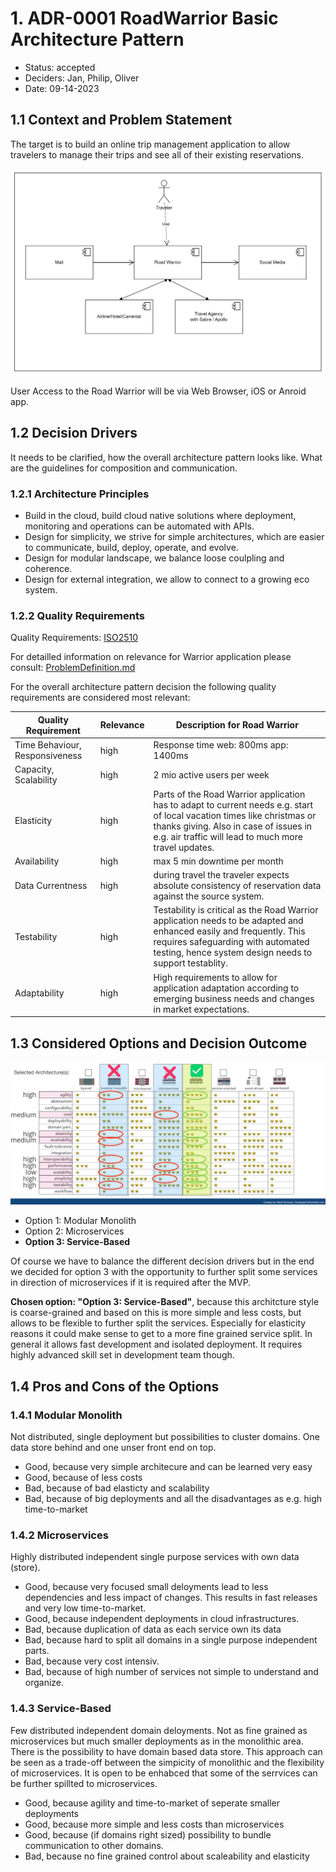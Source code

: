 # 1. ADR-0001 RoadWarrior Basic Architecture Pattern
<!-- Architecture Decision Record for relevant/important architecture or design decisions with product, cross product or platforms. The general purpose is to make the problem statement, conflicting requirements and analyzed solutions explicit. Use for important decisions and focus on essential information and diagramming. -->

* Status: accepted <!-- mandatory -->
* Deciders: Jan, Philip, Oliver <!-- mandatory -->
* Date: 09-14-2023 <!-- mandatory -->

## 1.1 Context and Problem Statement

The target is to build an online trip management application to allow travelers to manage their trips and see all of their existing reservations.

![Context View of RoadWarrior](ContextView.png)

User Access to the Road Warrior will be via Web Browser, iOS or Anroid app.


## 1.2 Decision Drivers

It needs to be clarified, how the overall architecture pattern looks like. What are the guidelines for composition and communication.

### 1.2.1 Architecture Principles

- Build in the cloud, build cloud native solutions where deployment, monitoring and operations can be automated with APIs.
- Design for simplicity, we strive for simple architectures, which are easier to communicate, build, deploy, operate, and evolve.
- Design for modular landscape, we balance loose coulpling and coherence.
- Design for external integration, we allow to connect to a growing eco system.


### 1.2.2 Quality Requirements
Quality Requirements: [ISO2510](https://iso25000.com/index.php/en/iso-25000-standards/iso-25010)

For detailled information on relevance for Warrior application please consult: [ProblemDefinition.md](/01%20ProblemDefintion/ProblemDefinition.md)

For the overall architecture pattern decision the following quality requirements are considered most relevant:

| Quality Requirement | Relevance | Description for Road Warrior |
| --- | --- | --- |
| Time Behaviour, Responsiveness | high | Response time web: 800ms app: 1400ms|
| Capacity, Scalability | high | 2 mio active users per week |
| Elasticity | high | Parts of the Road Warrior application has to adapt to current needs e.g. start of local vacation times like christmas or thanks giving. Also in case of issues in e.g. air traffic will lead to much more travel updates. |
| Availability | high | max 5 min downtime per month|
| Data Currentness | high | during travel the traveler expects absolute consistency of reservation data against the source system. |
| Testability | high | Testability is critical as the Road Warrior application needs to be adapted and enhanced easily and frequently. This requires safeguarding with automated testing, hence system design needs to support testablity.|
| Adaptability | high | High requirements to allow for application adaptation according to emerging business needs and changes in market expectations.|



## 1.3 Considered Options and Decision Outcome

![architecture_styles](architecture_styles.png)

* Option 1: Modular Monolith
* Option 2: Microservices
* **Option 3: Service-Based**

Of course we have to balance the different decision drivers but in the end we decided for option 3 with the opportunity to further split some services in direction of microservices if it is required after the MVP.

**Chosen option: "Option 3: Service-Based"**, because this architcture style is coarse-grained and based on this is more simple and less costs,  but allows to be flexible to further split the services. Especially for elasticity reasons it could make sense to get to a more fine grained service split. In general it allows fast development and isolated deployment. It requires highly advanced skill set in development team though.

## 1.4 Pros and Cons of the Options <!-- optional -->


### 1.4.1 Modular Monolith

Not distributed, single deployment but possibilities to cluster domains. One data store behind and one unser front end on top.
* Good, because very simple architecure and can be learned very easy
* Good, because of less costs
* Bad, because of bad elasticty and scalability
* Bad, because of big deployments and all the disadvantages as e.g. high time-to-market 


### 1.4.2 Microservices

Highly distributed independent single purpose services with own data (store).

* Good, because very focused small deloyments lead to less dependencies and less impact of changes. This results in fast releases and very low time-to-market.
* Good, because independent deployments in cloud infrastructures.
* Bad, because duplication of data as each service own its data
* Bad, because hard to split all domains in a single purpose independent parts.
* Bad, because very cost intensiv.
* Bad, because of high number of services not simple to understand and organize.

### 1.4.3 Service-Based

Few distributed independent domain deloyments. Not as fine grained as microservices but much smaller deployments as in the monolithic area. There is the possibility to have domain based data store. This approach can be seen as a trade-off between the simpicity of monolithic and the flexibility of microservices. It is open to be enhabced that some of the serrvices can be further spillted to microservices.

* Good, because agility and time-to-market of seperate smaller deployments
* Good, because more simple and less costs than microservices
* Good, because (if domains right sized) possibility to bundle communication to other domains.
* Bad, because no fine grained control about scaleability and elasticity

